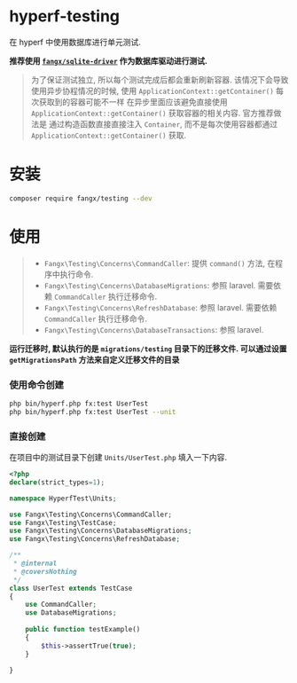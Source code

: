 # hyperf-testing

在 hyperf 中使用数据库进行单元测试. 

**推荐使用 [`fangx/sqlite-driver`](https://github.com/nfangxu/hyperf-sqlite-driver) 作为数据库驱动进行测试.**

> 为了保证测试独立, 所以每个测试完成后都会重新刷新容器.
> 该情况下会导致使用异步协程情况的时候, 使用 `ApplicationContext::getContainer()` 每次获取到的容器可能不一样
> 在异步里面应该避免直接使用 `ApplicationContext::getContainer()` 获取容器的相关内容.
> 官方推荐做法是 通过构造函数直接直接注入 `Container`, 而不是每次使用容器都通过 `ApplicationContext::getContainer()` 获取.

# 安装

```bash
composer require fangx/testing --dev
```

# 使用

> - `Fangx\Testing\Concerns\CommandCaller`: 提供 `command()` 方法, 在程序中执行命令.
> - `Fangx\Testing\Concerns\DatabaseMigrations`: 参照 laravel. 需要依赖 `CommandCaller` 执行迁移命令.
> - `Fangx\Testing\Concerns\RefreshDatabase`: 参照 laravel. 需要依赖 `CommandCaller` 执行迁移命令.
> - `Fangx\Testing\Concerns\DatabaseTransactions`: 参照 laravel. 

**运行迁移时, 默认执行的是 `migrations/testing` 目录下的迁移文件. 可以通过设置 `getMigrationsPath` 方法来自定义迁移文件的目录**

### 使用命令创建

```bash
php bin/hyperf.php fx:test UserTest
php bin/hyperf.php fx:test UserTest --unit
```

### 直接创建

在项目中的测试目录下创建 `Units/UserTest.php` 填入一下内容.

```php
<?php
declare(strict_types=1);

namespace HyperfTest\Units;

use Fangx\Testing\Concerns\CommandCaller;
use Fangx\Testing\TestCase;
use Fangx\Testing\Concerns\DatabaseMigrations;
use Fangx\Testing\Concerns\RefreshDatabase;

/**
 * @internal
 * @coversNothing
 */
class UserTest extends TestCase
{
    use CommandCaller;
    use DatabaseMigrations;
    
    public function testExample()
    {
        $this->assertTrue(true);
    }

}
```
